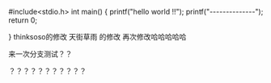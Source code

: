 #include<stdio.h>
int main()
{
    printf("hello world !!");
    printf("--------------");
    return 0;

}
thinksoso的修改
天街草雨 的修改
再次修改哈哈哈哈哈


来一次分支测试？？

？？？？？？？？？？？
